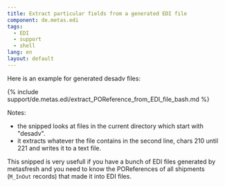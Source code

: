 ```yaml
---
title: Extract particular fields from a generated EDI file
component: de.metas.edi
tags: 
  - EDI
  - support
  - shell
lang: en
layout: default
---
```


Here is an example for generated desadv files:

{% include support/de.metas.edi/extract_POReference_from_EDI_file_bash.md %}

Notes: 

* the snipped looks at files in the current directory which start with "desadv".
* it extracts whatever the file contains in the second line, chars 210 until 221 and writes it to a text file.

This snipped is very usefull if you have a bunch of EDI files generated by metasfresh and you need to know the POReferences of all shipments (```M_InOut``` records) that made it into EDI files.

